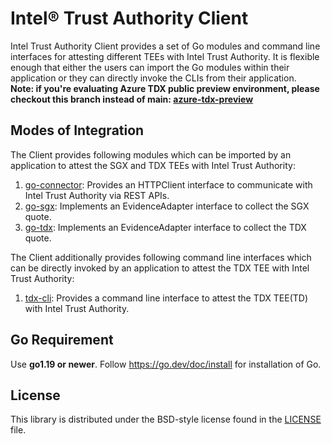 # Intel® Trust Authority Client
Intel Trust Authority Client provides a set of Go modules and command line interfaces for attesting different TEEs with Intel Trust Authority.
It is flexible enough that either the users can import the Go modules within their application or they can directly invoke the CLIs from their application.  
**Note: if you're evaluating Azure TDX public preview environment, please checkout this branch instead of main: [azure-tdx-preview](https://github.com/intel/trustauthority-client-for-go/tree/azure-tdx-preview)**

## Modes of Integration

The Client provides following modules which can be imported by an application to attest the SGX and TDX TEEs with Intel Trust Authority:
1. [go-connector](./go-connector): Provides an HTTPClient interface to communicate with Intel Trust Authority via REST APIs.
2. [go-sgx](./go-sgx): Implements an EvidenceAdapter interface to collect the SGX quote.
3. [go-tdx](./go-tdx): Implements an EvidenceAdapter interface to collect the TDX quote.

The Client additionally provides following command line interfaces which can be directly invoked by an application to attest the TDX TEE with Intel Trust Authority:
1. [tdx-cli](./tdx-cli): Provides a command line interface to attest the TDX TEE(TD) with Intel Trust Authority.

## Go Requirement

Use <b>go1.19 or newer</b>. Follow https://go.dev/doc/install for installation of Go.

## License

This library is distributed under the BSD-style license found in the [LICENSE](./LICENSE)
file.

